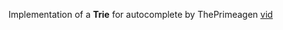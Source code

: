 Implementation of a **Trie** for autocomplete by ThePrimeagen [vid](https://frontendmasters.com/courses/algorithms/tries/)
